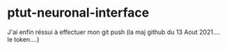 # ptut-neuronal-interface

J'ai enfin réssui à effectuer mon git push (la maj github du 13 Aout 2021.... le token....)
